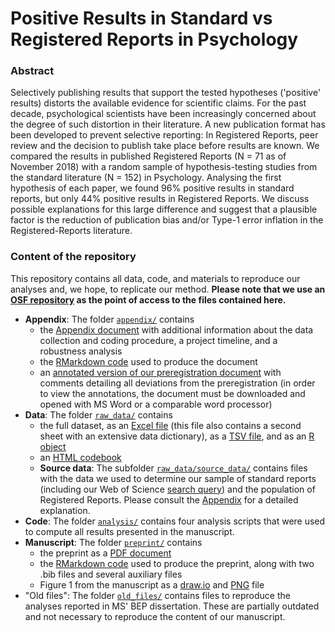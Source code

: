 # Positive Results in Standard vs Registered Reports in Psychology

### Abstract
Selectively publishing results that support the tested hypotheses ('positive' results) distorts the available evidence for scientific claims. For the past decade, psychological scientists have been increasingly concerned about the degree of such distortion in their literature. A new publication format has been developed to prevent selective reporting: In Registered Reports, peer review and the decision to publish take place before results are known. We compared the results in published Registered Reports (N = 71 as of November 2018) with a random sample of hypothesis-testing studies from the standard literature (N = 152) in Psychology. Analysing the first hypothesis of each paper, we found 96% positive results in standard reports, but only 44% positive results in Registered Reports. We discuss possible explanations for this large difference and suggest that a plausible factor is the reduction of publication bias and/or Type-1 error inflation in the Registered-Reports literature.

### Content of the repository
This repository contains all data, code, and materials to reproduce our analyses and, we hope, to replicate our method. **Please note that we use an [OSF repository](https://osf.io/dbhgr/) as the point of access to the files contained here.**

* **Appendix**: The folder [`appendix/`](https://github.com/amscheel/positive_result_rates/tree/master/appendix) contains 
    + the [Appendix document](https://github.com/amscheel/positive_result_rates/blob/master/appendix/positive_results_SRs_RRs_appendix.pdf) with additional information about the data collection and coding procedure, a project timeline, and a robustness analysis
    + the [RMarkdown code](https://github.com/amscheel/positive_result_rates/blob/master/appendix/positive_results_SRs_RRs_appendix.Rmd) used to produce the document
    + an [annotated version of our preregistration document](https://github.com/amscheel/positive_result_rates/blob/master/appendix/preregistration_annotated.docx) with comments detailing all deviations from the preregistration (in order to view the annotations, the document must be downloaded and opened with MS Word or a comparable word processor)
* **Data**: The folder [`raw_data/`](https://github.com/amscheel/positive_result_rates/tree/master/raw_data) contains 
    + the full dataset, as an [Excel file](https://github.com/amscheel/positive_result_rates/blob/master/raw_data/positive_results_in_registered_reports_data.xlsx) (this file also contains a second sheet with an extensive data dictionary), as a [TSV file](https://github.com/amscheel/positive_result_rates/blob/master/raw_data/positive_results_in_registered_reports_data.tsv), and as an [R object](https://github.com/amscheel/positive_result_rates/blob/master/raw_data/positive_results_in_registered_reports_data.rds)
    + an [HTML codebook](https://github.com/amscheel/positive_result_rates/blob/master/raw_data/positive_results_in_registered_reports_codebook.html)
    + **Source data**: The subfolder [`raw_data/source_data/`](https://github.com/amscheel/positive_result_rates/tree/master/raw_data/source_data) contains files with the data we used to determine our sample of standard reports (including our Web of Science [search query](https://github.com/amscheel/positive_result_rates/blob/master/raw_data/source_data/SR_search_query_WoS.txt)) and the population of Registered Reports. Please consult the [Appendix](https://github.com/amscheel/positive_result_rates/blob/master/appendix/positive_results_SRs_RRs_appendix.pdf) for a detailed explanation.
* **Code**: The folder [`analysis/`](https://github.com/amscheel/positive_result_rates/tree/master/analysis) contains four analysis scripts that were used to compute all results presented in the manuscript.
* **Manuscript**: The folder [`preprint/`](https://github.com/amscheel/positive_result_rates/tree/master/preprint) contains
    + the preprint as a [PDF document](https://github.com/amscheel/positive_result_rates/blob/master/preprint/positive_results_SRs_RRs.pdf)
    + the [RMarkdown code](https://github.com/amscheel/positive_result_rates/blob/master/preprint/positive_results_SRs_RRs.Rmd) used to produce the preprint, along with two .bib files and several auxiliary files
    + Figure 1 from the manuscript as a [draw.io](https://github.com/amscheel/positive_result_rates/blob/master/preprint/sampling_process_flowchart.drawio) and [PNG](https://github.com/amscheel/positive_result_rates/blob/master/preprint/sampling_process_flowchart.png) file
* "Old files": The folder [`old_files/`](https://github.com/amscheel/positive_result_rates/tree/master/old_files) contains files to reproduce the analyses reported in MS' BEP dissertation. These are partially outdated and not necessary to reproduce the content of our manuscript.

